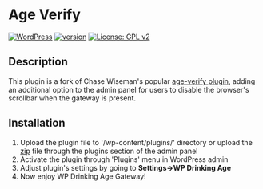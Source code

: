 
# Age Verify
[![WordPress](https://img.shields.io/wordpress/v/akismet.svg)](https://wordpress.org/download/)
 [![version](https://img.shields.io/badge/stable-v0.3.1-4A8F80.svg)](https://wordpress.org/plugins/wp-drinking-age/)
 [![License: GPL v2](https://img.shields.io/badge/License-GPL%20v2-blue.svg)](https://www.gnu.org/licenses/gpl-2.0.html)
 

## Description
This plugin is a fork of Chase Wiseman's popular [age-verify plugin](https://github.com/ChaseWiseman/age-verify), adding an additional option to the admin panel for users to disable the browser's scrollbar when the gateway is present.


## Installation
 1. Upload the plugin file to '/wp-content/plugins/' directory or upload the [zip](https://github.com/d0n601/WP-Drinking-Age/archive/master.zip) file through the plugins section of the admin panel
 2. Activate the plugin through 'Plugins' menu in WordPress admin
 3. Adjust plugin's settings by going to  **Settings->WP Drinking Age**
 4. Now enjoy WP Drinking Age Gateway!


